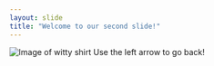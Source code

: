 ```yaml
---
layout: slide
title: "Welcome to our second slide!"
---
```

![Image of witty shirt](https://www.probytes.net/wp-content/uploads/2018/01/6-1.jpg)
Use the left arrow to go back!
